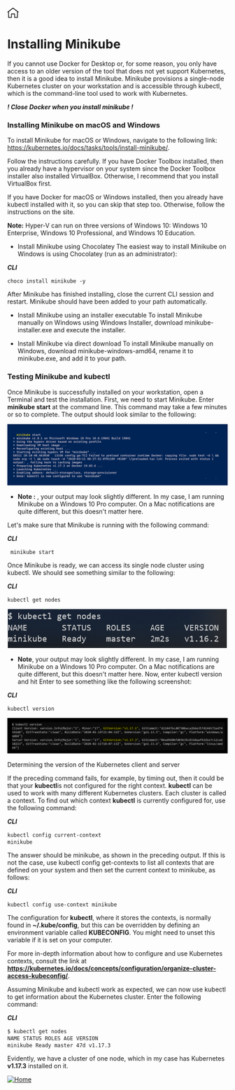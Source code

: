 [![Home](../../img/home.png)](../M-01/README.md)
# Installing Minikube

If you cannot use Docker for Desktop or, for some reason, you only have access to an older version of the tool that does not yet support Kubernetes, then it is a good idea to install Minikube. Minikube provisions a single-node Kubernetes cluster on your workstation and is accessible through kubectl, which is the command-line tool used to work with Kubernetes.

***! Close Docker when you install minikube !***

### Installing Minikube on macOS and Windows
To install Minikube for macOS or Windows, navigate to the following link: https://kubernetes.io/docs/tasks/tools/install-minikube/.

Follow the instructions carefully. If you have Docker Toolbox installed, then you already have a hypervisor on your system since the Docker Toolbox installer also installed VirtualBox. Otherwise, I recommend that you install VirtualBox first.

If you have Docker for macOS or Windows installed, then you already have kubectl installed with it, so you can skip that step too. Otherwise, follow the instructions on the site.

**Note:** Hyper-V can run on three versions of Windows 10: Windows 10 Enterprise, Windows 10 Professional, and Windows 10 Education.
- Install Minikube using Chocolatey
The easiest way to install Minikube on Windows is using Chocolatey (run as an administrator):

***CLI***
```
choco install minikube -y
```
After Minikube has finished installing, close the current CLI session and restart. Minikube should have been added to your path automatically.

- Install Minikube using an installer executable
To install Minikube manually on Windows using Windows Installer, download minikube-installer.exe and execute the installer.

- Install Minikube via direct download
To install Minikube manually on Windows, download minikube-windows-amd64, rename it to minikube.exe, and add it to your path.



### Testing Minikube and kubectl

Once Minikube is successfully installed on your workstation, open a Terminal and test the installation. First, we need to start Minikube. Enter **minikube start** at the command line. This command may take a few minutes or so to complete. The output should look similar to the following:

![Im](../../img/M-01/L01-ID-p12.png)

- **Note :** , your output may look slightly different. In my case, I am running Minikube on a Windows 10 Pro computer. On a Mac notifications are quite different, but this doesn't matter here.

Let's make sure that Minikube is running with the following command:

***CLI***
```
 minikube start
```
Once Minikube is ready, we can access its single node cluster using kubectl. We should see something similar to the following:

***CLI***
```
kubectl get nodes
```
![m12](../../img/M-01/m12-k4.png)

- **Note**, your output may look slightly different. In my case, I am running Minikube on a Windows 10 Pro computer. On a Mac notifications are quite different, but this doesn't matter here.
Now, enter kubectl version and hit Enter to see something like the following screenshot:

***CLI***
```
kubectl version
```
![m12](../../img/M-01/m12-k5.png)

 Determining the version of the Kubernetes client and server

If the preceding command fails, for example, by timing out, then it could be that your **kubectl**is not configured for the right context. **kubectl** can be used to work with many different Kubernetes clusters. Each cluster is called a context. To find out which context **kubectl** is currently configured for, use the following command:

***CLI***
```
kubectl config current-context
minikube
```

The answer should be minikube, as shown in the preceding output. If this is not the case, use kubectl config get-contexts to list all contexts that are defined on your system and then set the current context to minikube, as follows:


***CLI***
```
kubectl config use-context minikube
```
The configuration for **kubectl**, where it stores the contexts, is normally found in **~/.kube/config**, but this can be overridden by defining an environment variable called **KUBECONFIG**. You might need to unset this variable if it is set on your computer.

For more in-depth information about how to configure and use Kubernetes contexts, consult the link at **https://kubernetes.io/docs/concepts/configuration/organize-cluster-access-kubeconfig/**.

Assuming Minikube and kubectl work as expected, we can now use kubectl to get information about the Kubernetes cluster. Enter the following command:


***CLI***
```
$ kubectl get nodes
NAME STATUS ROLES AGE VERSION
minikube Ready master 47d v1.17.3
```

Evidently, we have a cluster of one node, which in my case has Kubernetes **v1.17.3** installed on it.

[![Home](../../img/M-01/up.png)](#installing-minikube)

